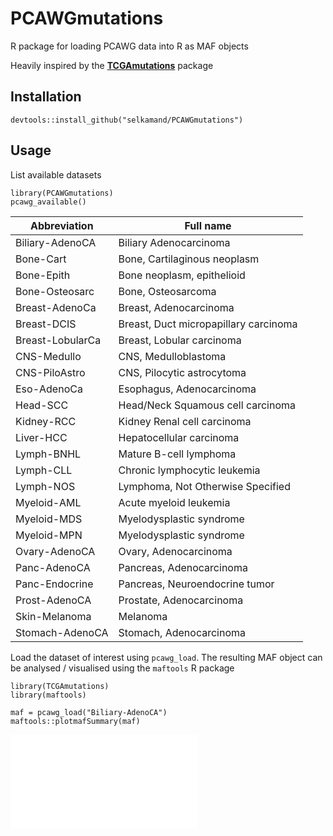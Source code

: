 # PCAWGmutations
R package for loading PCAWG data into R as MAF objects

Heavily inspired by the [**TCGAmutations**](https://github.com/PoisonAlien/TCGAmutations) package

## Installation

```
devtools::install_github("selkamand/PCAWGmutations")
```

## Usage

List available datasets

```
library(PCAWGmutations)
pcawg_available()
```

| Abbreviation     	| Full name                             	|
|------------------	|---------------------------------------	|
| Biliary-AdenoCA  	| Biliary Adenocarcinoma                	|
| Bone-Cart        	| Bone, Cartilaginous neoplasm          	|
| Bone-Epith       	| Bone neoplasm, epithelioid            	|
| Bone-Osteosarc   	| Bone, Osteosarcoma                    	|
| Breast-AdenoCa   	| Breast, Adenocarcinoma                	|
| Breast-DCIS      	| Breast, Duct micropapillary carcinoma 	|
| Breast-LobularCa 	| Breast, Lobular carcinoma             	|
| CNS-Medullo      	| CNS, Medulloblastoma                  	|
| CNS-PiloAstro    	| CNS, Pilocytic astrocytoma            	|
| Eso-AdenoCa      	| Esophagus, Adenocarcinoma             	|
| Head-SCC         	| Head/Neck Squamous cell carcinoma     	|
| Kidney-RCC       	| Kidney Renal cell carcinoma           	|
| Liver-HCC        	| Hepatocellular carcinoma              	|
| Lymph-BNHL       	| Mature B-cell lymphoma                	|
| Lymph-CLL        	| Chronic lymphocytic leukemia          	|
| Lymph-NOS        	| Lymphoma, Not Otherwise Specified     	|
| Myeloid-AML      	| Acute myeloid leukemia                	|
| Myeloid-MDS      	| Myelodysplastic syndrome              	|
| Myeloid-MPN      	| Myelodysplastic syndrome              	|
| Ovary-AdenoCA    	| Ovary, Adenocarcinoma                 	|
| Panc-AdenoCA     	| Pancreas, Adenocarcinoma              	|
| Panc-Endocrine   	| Pancreas, Neuroendocrine tumor        	|
| Prost-AdenoCA    	| Prostate, Adenocarcinoma              	|
| Skin-Melanoma    	| Melanoma                              	|
| Stomach-AdenoCA  	| Stomach, Adenocarcinoma               	|


Load the dataset of interest using `pcawg_load`. 
The resulting MAF object can be analysed / visualised using the `maftools` R package

```
library(TCGAmutations)
library(maftools)

maf = pcawg_load("Biliary-AdenoCA")
maftools::plotmafSummary(maf)
```

![maftools plot](../../blob/main/inst/images/Biliary-AdenoCA_summary.pdf)

